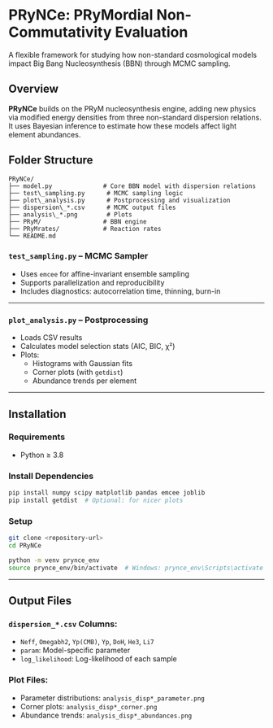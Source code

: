 
# PRyNCe: PRyMordial Non-Commutativity Evaluation

A flexible framework for studying how non-standard cosmological models impact Big Bang Nucleosynthesis (BBN) through MCMC sampling.

## Overview

**PRyNCe** builds on the PRyM nucleosynthesis engine, adding new physics via modified energy densities from three non-standard dispersion relations. It uses Bayesian inference to estimate how these models affect light element abundances.

## Folder Structure


```
PRyNCe/
├── model.py              # Core BBN model with dispersion relations
├── test\_sampling.py      # MCMC sampling logic
├── plot\_analysis.py      # Postprocessing and visualization
├── dispersion\_*.csv      # MCMC output files
├── analysis\_*.png        # Plots
├── PRyM/                 # BBN engine
├── PRyMrates/            # Reaction rates
└── README.md
```

### `test_sampling.py` – MCMC Sampler

- Uses `emcee` for affine-invariant ensemble sampling
- Supports parallelization and reproducibility
- Includes diagnostics: autocorrelation time, thinning, burn-in

---

### `plot_analysis.py` – Postprocessing

- Loads CSV results
- Calculates model selection stats (AIC, BIC, χ²)
- Plots:
  - Histograms with Gaussian fits
  - Corner plots (with `getdist`)
  - Abundance trends per element

---

## Installation

### Requirements

- Python ≥ 3.8

### Install Dependencies

```bash
pip install numpy scipy matplotlib pandas emcee joblib
pip install getdist  # Optional: for nicer plots
````

### Setup

```bash
git clone <repository-url>
cd PRyNCe

python -m venv prynce_env
source prynce_env/bin/activate  # Windows: prynce_env\Scripts\activate
```

---

## Output Files

### `dispersion_*.csv` Columns:

* `Neff`, `Omegabh2`, `Yp(CMB)`, `Yp`, `DoH`, `He3`, `Li7`
* `param`: Model-specific parameter
* `log_likelihood`: Log-likelihood of each sample

### Plot Files:

* Parameter distributions: `analysis_disp*_parameter.png`
* Corner plots: `analysis_disp*_corner.png`
* Abundance trends: `analysis_disp*_abundances.png`
